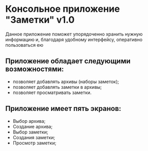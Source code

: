 # Консольное приложение "Заметки" v1.0

Данное приложение поможет упорядоченно хранить нужную информацию 
и, благодаря удобному интерфейсу, оперативно пользоваться ею 

## Приложение обладает следующими возможностями:
*  позволяет добавлять архивы (наборы заметок);
*  позволяет добавлять заметки в архивы;
*  позволяет просматривать заметки.

## Приложение имеет пять экранов:
*  Выбор архива;
*  Создание архива;
*  Выбор заметки;
*  Создания заметки;
*  Просмотр заметки;